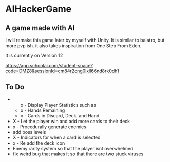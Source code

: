 # AIHackerGame
## A game made with AI
I will remake this game later by myself with Unity.
It is similar to balatro, but more pvp ish. 
it also takes inspiration from One Step From Eden.

It is currently on Version 12

https://app.schoolai.com/student-space?code=DMZ8&sessionId=cm84r2cng0ixll66nd8rk0dh1

## To Do
<ul>
  <li>
    <ul>x - Display Player Statistics such as
      <li>x - Hands Remaining</li>
      <li>x - Cards in Discard, Deck, and Hand</li>
    </ul>
  </li>
  <li>X - Let the player win and add more cards to their deck</li>
  <li>x - Procedurally generate enemies</li>
  <li>add boss levels</li>
  <li>X - Indicators for when a card is selected</li>
  <li>x - Re add the deck icon</li>
  <li>Enemy rarity system so that the player isnt overwhelmed</li>
  <li>fix weird bug that makes it so that there are two stuck viruses</li>
</ul>
